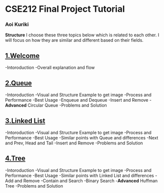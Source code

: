 # CSE212 Final Project Tutorial
### Aoi Kuriki


__Structure__
I choose these three topics below which is related to each other. I will focus on how they are similar and different based on their fields.

## [1.Welcome](0-welcome.md)
-Intoroduction
-Overall explanation and flow
## [2.Queue](1-queue.md)
-Intoroduction
-Visual and Structure Example to get image
-Process and Performance
-Best Usage
-Enqueue and Dequeue
-Insert and Remove
-__Advanced__ Circular Queue
-Problems and Solution
## [3.Linked List](2-linkedList.md)
-Intoroduction
-Visual and Structure Example to get image
-Process and Performance
-Best Usage
-Similar points with Queue and differences
-Next and Prev, Head and Tail
-Insert and Remove
-Problems and Solution
## [4.Tree](3-tree.md)
-Intoroduction
-Visual and Structure Example to get image
-Process and Performance
-Best Usage
-Similar points with Linked List and differences
-Add and Remove
-Contain and Search
-Binary Search
-__Advanced__ Huffman Tree
-Problems and Solution
